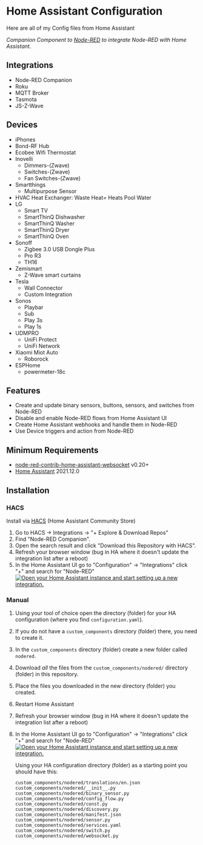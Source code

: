 # Home Assistant Configuration

Here are all of my Config files from Home Assistant

_Companion Component to [Node-RED](https://github.com/GNewlon/Node-RED) to integrate Node-RED with Home Assistant._

## Integrations
  * Node-RED Companion
  * Roku
  * MQTT Broker
  * Tasmota
  * JS-Z-Wave
  
## Devices  
  * iPhones
  * Bond-RF Hub
  * Ecobee Wifi Thermostat
  * Inovelli
    *  Dimmers-(Zwave)
    *  Switches-(Zwave)
    *  Fan Switches-(Zwave)
  * Smartthings 
    * Multipurpose Sensor
  * HVAC Heat Exchanger: Waste Heat= Heats Pool Water
  * LG
    * Smart TV
	* SmartThinQ Dishwasher 
	* SmartThinQ Washer
	* SmartThinQ Dryer
	* SmartThinQ Oven
  * Sonoff 
    * Zigbee 3.0 USB Dongle Plus
    * Pro R3
    * TH16
  * Zemismart
     * Z-Wave smart curtains
  * Tesla
	 * Wall Connector
	 * Custom Integration
  * Sonos
     * Playbar
	 * Sub
	 * Play 3s
	 * Play 1s
  * UDMPRO
     * UniFi Protect
     * UniFi Network	 
  * Xiaomi Miot Auto
     * Roborock
  * ESPHome
     * powermeter-18c

## Features
* Create and update binary sensors, buttons, sensors, and switches from Node-RED
* Disable and enable Node-RED flows from Home Assistant UI
* Create Home Assistant webhooks and handle them in Node-RED
* Use Device triggers and action from Node-RED

## Minimum Requirements

* [node-red-contrib-home-assistant-websocket](https://github.com/zachowj/node-red-contrib-home-assistant-websocket) v0.20+
* [Home Assistant](https://github.com/home-assistant/core) 2021.12.0

## Installation

### HACS

Install via [HACS](https://hacs.xyz) (Home Assistant Community Store)

1. Go to HACS -> Integrations -> "+ Explore & Download Repos"
1. Find "Node-RED Companion".
1. Open the search result and click "Download this Repository with HACS".
1. Refresh your browser window (bug in HA where it doesn't update the integration list after a reboot)
1. In the Home Assistant UI go to "Configuration" -> "Integrations" click "+" and search for "Node-RED" [![Open your Home Assistant instance and start setting up a new integration.](https://my.home-assistant.io/badges/config_flow_start.svg)](https://my.home-assistant.io/redirect/config_flow_start/?domain=nodered)

### Manual

1. Using your tool of choice open the directory (folder) for your HA configuration (where you find `configuration.yaml`).
1. If you do not have a `custom_components` directory (folder) there, you need to create it.
1. In the `custom_components` directory (folder) create a new folder called `nodered`.
1. Download _all_ the files from the `custom_components/nodered/` directory (folder) in this repository.
1. Place the files you downloaded in the new directory (folder) you created.
1. Restart Home Assistant
1. Refresh your browser window (bug in HA where it doesn't update the integration list after a reboot)
1. In the Home Assistant UI go to "Configuration" -> "Integrations" click "+" and search for "Node-RED" [![Open your Home Assistant instance and start setting up a new integration.](https://my.home-assistant.io/badges/config_flow_start.svg)](https://my.home-assistant.io/redirect/config_flow_start/?domain=nodered)


    Using your HA configuration directory (folder) as a starting point you should have this:

    ```text
    custom_components/nodered/translations/en.json
    custom_components/nodered/__init__.py
    custom_components/nodered/binary_sensor.py
    custom_components/nodered/config_flow.py
    custom_components/nodered/const.py
    custom_components/nodered/discovery.py
    custom_components/nodered/manifest.json
    custom_components/nodered/sensor.py
    custom_components/nodered/services.yaml
    custom_components/nodered/switch.py
    custom_components/nodered/websocket.py
    ```



